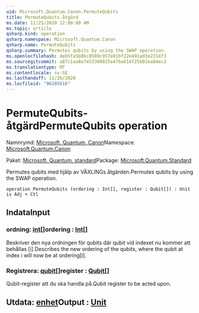 ```yaml
---
uid: Microsoft.Quantum.Canon.PermuteQubits
title: PermuteQubits-åtgärd
ms.date: 11/25/2020 12:00:00 AM
ms.topic: article
qsharp.kind: operation
qsharp.namespace: Microsoft.Quantum.Canon
qsharp.name: PermuteQubits
qsharp.summary: Permutes qubits by using the SWAP operation.
ms.openlocfilehash: deb5fa5b0bc0509c957e01bf22e491ad3e2214f3
ms.sourcegitcommit: a87c1aa8e7453360025e47ba614f25b02ea84ec3
ms.translationtype: MT
ms.contentlocale: sv-SE
ms.lasthandoff: 11/26/2020
ms.locfileid: "96205616"
---
```

# <a name="permutequbits-operation"></a><span data-ttu-id="5b2f8-102">PermuteQubits-åtgärd</span><span class="sxs-lookup"><span data-stu-id="5b2f8-102">PermuteQubits operation</span></span>

<span data-ttu-id="5b2f8-103">Namnrymd: [Microsoft. Quantum. Canon](xref:Microsoft.Quantum.Canon)</span><span class="sxs-lookup"><span data-stu-id="5b2f8-103">Namespace: [Microsoft.Quantum.Canon](xref:Microsoft.Quantum.Canon)</span></span>

<span data-ttu-id="5b2f8-104">Paket: [Microsoft. Quantum. standard](https://nuget.org/packages/Microsoft.Quantum.Standard)</span><span class="sxs-lookup"><span data-stu-id="5b2f8-104">Package: [Microsoft.Quantum.Standard](https://nuget.org/packages/Microsoft.Quantum.Standard)</span></span>


<span data-ttu-id="5b2f8-105">Permutes qubits med hjälp av VÄXLINGs åtgärden.</span><span class="sxs-lookup"><span data-stu-id="5b2f8-105">Permutes qubits by using the SWAP operation.</span></span>

```qsharp
operation PermuteQubits (ordering : Int[], register : Qubit[]) : Unit is Adj + Ctl
```


## <a name="input"></a><span data-ttu-id="5b2f8-106">Indata</span><span class="sxs-lookup"><span data-stu-id="5b2f8-106">Input</span></span>

### <a name="ordering--int"></a><span data-ttu-id="5b2f8-107">ordning: [int](xref:microsoft.quantum.lang-ref.int)[]</span><span class="sxs-lookup"><span data-stu-id="5b2f8-107">ordering : [Int](xref:microsoft.quantum.lang-ref.int)[]</span></span>

<span data-ttu-id="5b2f8-108">Beskriver den nya ordningen för qubits där qubit vid indexet nu kommer att behållas [i].</span><span class="sxs-lookup"><span data-stu-id="5b2f8-108">Describes the new ordering of the qubits, where the qubit at index i will now be at ordering[i].</span></span>


### <a name="register--qubit"></a><span data-ttu-id="5b2f8-109">Registrera: [qubit](xref:microsoft.quantum.lang-ref.qubit)[]</span><span class="sxs-lookup"><span data-stu-id="5b2f8-109">register : [Qubit](xref:microsoft.quantum.lang-ref.qubit)[]</span></span>

<span data-ttu-id="5b2f8-110">Qubit-register att du ska handla på.</span><span class="sxs-lookup"><span data-stu-id="5b2f8-110">Qubit register to be acted upon.</span></span>



## <a name="output--unit"></a><span data-ttu-id="5b2f8-111">Utdata: [enhet](xref:microsoft.quantum.lang-ref.unit)</span><span class="sxs-lookup"><span data-stu-id="5b2f8-111">Output : [Unit](xref:microsoft.quantum.lang-ref.unit)</span></span>

